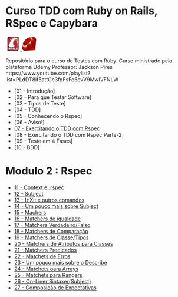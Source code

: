 # Curso TDD com Ruby on Rails, RSpec e Capybara

<p align="left">
<a href="https://rubyonrails.org" target="_blank" rel="noreferrer"> <img src="https://raw.githubusercontent.com/devicons/devicon/master/icons/rails/rails-original-wordmark.svg" alt="rails" width="40" height="40"/> </a>
<a href="https://www.ruby-lang.org/en/" target="_blank" rel="noreferrer"> <img src="https://raw.githubusercontent.com/devicons/devicon/master/icons/ruby/ruby-original.svg" alt="ruby" width="40" height="40"/> </a>
</p>

<p>Repositório para o curso de Testes com Ruby. Curso ministrado pela plataforma Udemy Professor: Jackson Pires </br>
  https://www.youtube.com/playlist?list=PLdDT8if5attGc3fgFsFe5cvV9MwlVFNLW</p>



 - [01 - Introdução]
 - [02 - Para que Testar Software]
 - [03 - Tipos de Teste]
 - [04 - TDD]
 - [05 - Conhecendo o Rspec]
 - [06 - Aviso!]
 - [07 - Exercitando o TDD com Rspec](https://github.com/users/Lavosierdq/projects/3/views/1?pane=issue&itemId=30721696)
 - [08 - Exercitando o TDD com Rspec:Parte-2]
 - [09 - Teste em 4 Fases]
 - [10 - BDD]
 # Modulo 2 : Rspec
 - [11 - Context e .rspec](https://github.com/users/Lavosierdq/projects/3/views/1?pane=issue&itemId=30721725)
 - [12 - Subject](https://github.com/users/Lavosierdq/projects/3/views/1?pane=issue&itemId=30721733)
 - [13 - It;Xit e outros comandos](https://github.com/users/Lavosierdq/projects/3/views/1?pane=issue&itemId=30721737)
 - [14 - Um pouco mais sobre Subject](https://github.com/users/Lavosierdq/projects/3/views/1?pane=issue&itemId=30721745)
 - [15 - Machers](https://github.com/users/Lavosierdq/projects/3/views/1?pane=issue&itemId=30721752)
 - [16 - Matchers de igualdade](https://github.com/users/Lavosierdq/projects/3/views/1?pane=issue&itemId=30721762)
 - [17 - Matchers Verdadeiro/Falso](https://github.com/users/Lavosierdq/projects/3/views/1?pane=issue&itemId=30721771)
 - [18 - Matchers de Comparação](https://github.com/users/Lavosierdq/projects/3/views/1?pane=issue&itemId=30721771)
 - [19 - Matchers de Classe/Tipos](https://github.com/users/Lavosierdq/projects/3/views/1?pane=issue&itemId=30721777)
 - [20 - Matchers de Atributos para Classes](https://github.com/users/Lavosierdq/projects/3/views/1?pane=issue&itemId=30721788)
 - [21 - Matchers Predicados](https://github.com/users/Lavosierdq/projects/3/views/1?pane=issue&itemId=30721797)
 - [22 - Matchets de Erros](https://github.com/users/Lavosierdq/projects/3/views/1?pane=issue&itemId=30721817)
 - [23 - Um pouco mais sobre o Describe](https://github.com/users/Lavosierdq/projects/3/views/1?pane=issue&itemId=30721826)
 - [24 - Matchets oara Arrays](https://github.com/users/Lavosierdq/projects/3/views/1?pane=issue&itemId=30721838)
 - [25 - Matchets para Rangers](https://github.com/users/Lavosierdq/projects/3/views/1?pane=issue&itemId=30721847)
 - [26 - On-Liner Sintaxer(Subject)](https://github.com/users/Lavosierdq/projects/3/views/1?pane=issue&itemId=30721861)
 - [27 - Composição de Expectativas](https://github.com/users/Lavosierdq/projects/3/views/1?pane=issue&itemId=30721875)
